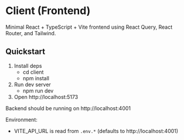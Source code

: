 # Client (Frontend)

Minimal React + TypeScript + Vite frontend using React Query, React Router, and Tailwind.

## Quickstart

1. Install deps
   - cd client
   - npm install
2. Run dev server
   - npm run dev
3. Open http://localhost:5173

Backend should be running on http://localhost:4001

Environment:
- VITE_API_URL is read from `.env.*` (defaults to http://localhost:4001)
